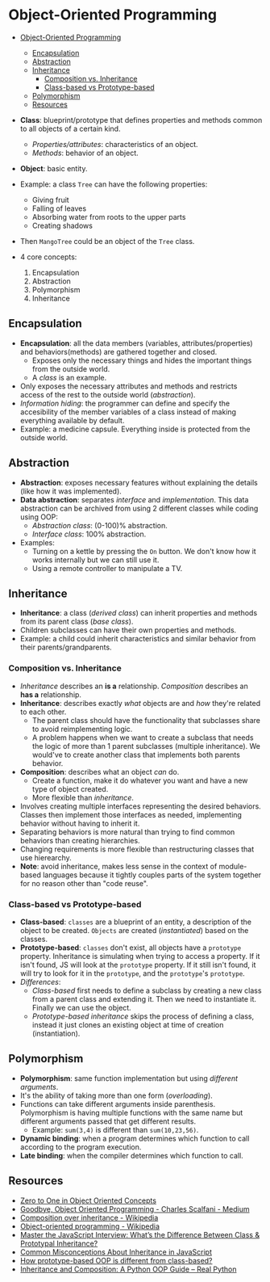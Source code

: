 # Object-Oriented Programming

* [Object-Oriented Programming](#object-oriented-programming)
  * [Encapsulation](#encapsulation)
  * [Abstraction](#abstraction)
  * [Inheritance](#inheritance)
    * [Composition vs. Inheritance](#composition-vs-inheritance)
    * [Class-based vs Prototype-based](#class-based-vs-prototype-based)
  * [Polymorphism](#polymorphism)
  * [Resources](#resources)

* **Class**: blueprint/prototype that defines properties and methods common to all objects of a certain kind.
  * *Properties/attributes*: characteristics of an object.
  * *Methods*: behavior of an object.
* **Object**: basic entity.

* Example: a class `Tree` can have the following properties:
  * Giving fruit
  * Falling of leaves
  * Absorbing water from roots to the upper parts
  * Creating shadows
* Then `MangoTree` could be an object of the `Tree` class.

* 4 core concepts:
  1. Encapsulation
  2. Abstraction
  3. Polymorphism
  4. Inheritance

## Encapsulation

* **Encapsulation**: all the data members (variables, attributes/properties) and behaviors(methods) are gathered together and closed.
  * Exposes only the necessary things and hides the important things from the outside world.
  * A *class* is an example.
* Only exposes the necessary attributes and methods and restricts access of the rest to the outside world (*abstraction*).
* *Information hiding*: the programmer can define and specify the accesibility of the member variables of a class instead of making everything available by default.
* Example: a medicine capsule. Everything inside is protected from the outside world.

## Abstraction

* **Abstraction**: exposes necessary features without explaining the details (like how it was implemented).
* **Data abstraction**: separates *interface* and *implementation*. This data abstraction can be archived from using 2 different classes while coding using OOP:
  * *Abstraction class*:  (0-100)% abstraction.
  * *Interface class*:  100% abstraction.
* Examples:
  * Turning on a kettle by pressing the `On` button. We don't know how it works internally but we can still use it.
  * Using a remote controller to manipulate a TV.

## Inheritance

* **Inheritance**: a class (*derived class*) can inherit properties and methods from its parent class (*base class*).
* Children subclasses can have their own properties and methods.
* Example: a child could inherit characteristics and similar behavior from their parents/grandparents.

### Composition vs. Inheritance

* *Inheritance* describes an **is a** relationship. *Composition* describes an **has a** relationship.
* **Inheritance**: describes exactly *what* objects are and *how* they're related to each other.
  * The parent class should have the functionality that subclasses share to avoid reimplementing logic.
  * A problem happens when we want to create a subclass that needs the logic of more than 1 parent subclasses (multiple inheritance). We would've to create another class that implements both parents behavior.
* **Composition**: describes what an object *can* do.
  * Create a function, make it do whatever you want and have a new type of object created.
  * More flexible than *inheritance*.
* Involves creating multiple interfaces representing the desired behaviors. Classes then implement those interfaces as needed, implementing behavior without having to inherit it.
* Separating behaviors is more natural than trying to find common behaviors than creating hierarchies.
* Changing requirements is more flexible than restructuring classes that use hierearchy.
* **Note**: avoid inheritance, makes less sense in the context of module-based languages because it tightly couples parts of the system together for no reason other than "code reuse".

### Class-based vs Prototype-based

* **Class-based**: `classes` are a blueprint of an entity, a description of the object to be created. `Objects` are created (*instantiated*) based on the classes.
* **Prototype-based**: `classes` don't exist, all objects have a `prototype` property. Inheritance is simulating when trying to access a property. If it isn't found, JS will look at the `prototype` property. If it still isn't found, it will try to look for it in the `prototype`, and the `prototype`'s `prototype`.
* *Differences*:
  * *Class-based* first needs to define a subclass by creating a new class from a parent class and extending it. Then we need to instantiate it. Finally we can use the object.
  * *Prototype-based inheritance* skips the process of defining a class, instead it just clones an existing object at time of creation (instantiation).

## Polymorphism

* **Polymorphism**: same function implementation but using *different arguments*.
* It's the ability of taking more than one form (*overloading*).
* Functions can take different arguments inside parenthesis. Polymorphism is having multiple functions with the same name but different arguments passed that get different results.
  * Example: `sum(3,4)` is different than `sum(10,23,56)`.
* **Dynamic binding**: when a program determines which function to call according to the program execution.
* **Late binding**: when the compiler determines which function to call.

## Resources

* [Zero to One in Object Oriented Concepts](https://www.freecodecamp.org/news/object-oriented-concepts/)
* [Goodbye, Object Oriented Programming - Charles Scalfani - Medium](https://medium.com/@cscalfani/goodbye-object-oriented-programming-a59cda4c0e53)
* [Composition over inheritance - Wikipedia](https://en.wikipedia.org/wiki/Composition_over_inheritance)
* [Object-oriented programming - Wikipedia](https://en.wikipedia.org/wiki/Object-oriented_programming)
* [Master the JavaScript Interview: What’s the Difference Between Class & Prototypal Inheritance?](https://medium.com/javascript-scene/master-the-javascript-interview-what-s-the-difference-between-class-prototypal-inheritance-e4cd0a7562e9)
* [Common Misconceptions About Inheritance in JavaScript](https://medium.com/javascript-scene/common-misconceptions-about-inheritance-in-javascript-d5d9bab29b0a)
* [How prototype-based OOP is different from class-based?](http://developer-interview.com/p/oop-ood/how-prototype-based-oop-is-different-from-class-based-13)
* [Inheritance and Composition: A Python OOP Guide – Real Python](https://realpython.com/inheritance-composition-python/)
